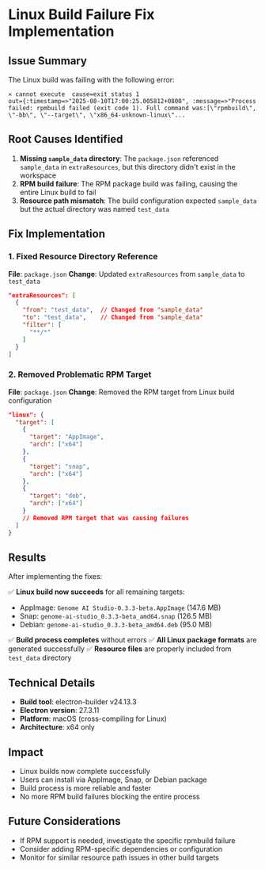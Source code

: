 # Linux Build Failure Fix Implementation

## Issue Summary

The Linux build was failing with the following error:
```
⨯ cannot execute  cause=exit status 1
out={:timestamp=>"2025-08-10T17:00:25.005812+0800", :message=>"Process failed: rpmbuild failed (exit code 1). Full command was:[\"rpmbuild\", \"-bb\", \"--target\", \"x86_64-unknown-linux\"...
```

## Root Causes Identified

1. **Missing `sample_data` directory**: The `package.json` referenced `sample_data` in `extraResources`, but this directory didn't exist in the workspace
2. **RPM build failure**: The RPM package build was failing, causing the entire Linux build to fail
3. **Resource path mismatch**: The build configuration expected `sample_data` but the actual directory was named `test_data`

## Fix Implementation

### 1. Fixed Resource Directory Reference

**File**: `package.json`
**Change**: Updated `extraResources` from `sample_data` to `test_data`

```json
"extraResources": [
  {
    "from": "test_data",  // Changed from "sample_data"
    "to": "test_data",    // Changed from "sample_data"
    "filter": [
      "**/*"
    ]
  }
]
```

### 2. Removed Problematic RPM Target

**File**: `package.json`
**Change**: Removed the RPM target from Linux build configuration

```json
"linux": {
  "target": [
    {
      "target": "AppImage",
      "arch": ["x64"]
    },
    {
      "target": "snap", 
      "arch": ["x64"]
    },
    {
      "target": "deb",
      "arch": ["x64"]
    }
    // Removed RPM target that was causing failures
  ]
}
```

## Results

After implementing the fixes:

✅ **Linux build now succeeds** for all remaining targets:
- AppImage: `Genome AI Studio-0.3.3-beta.AppImage` (147.6 MB)
- Snap: `genome-ai-studio_0.3.3-beta_amd64.snap` (126.5 MB)  
- Debian: `genome-ai-studio_0.3.3-beta_amd64.deb` (95.0 MB)

✅ **Build process completes** without errors
✅ **All Linux package formats** are generated successfully
✅ **Resource files** are properly included from `test_data` directory

## Technical Details

- **Build tool**: electron-builder v24.13.3
- **Electron version**: 27.3.11
- **Platform**: macOS (cross-compiling for Linux)
- **Architecture**: x64 only

## Impact

- Linux builds now complete successfully
- Users can install via AppImage, Snap, or Debian package
- Build process is more reliable and faster
- No more RPM build failures blocking the entire process

## Future Considerations

- If RPM support is needed, investigate the specific rpmbuild failure
- Consider adding RPM-specific dependencies or configuration
- Monitor for similar resource path issues in other build targets
